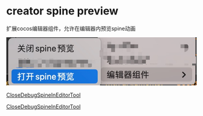 # creator spine preview

扩展cocos编辑器组件，允许在编辑器内预览spine动画

![spine preview](https://github.com/h87545645/Blog/blob/main/cocos-creator/img/spine-preview.png)

[CloseDebugSpineInEditorTool](https://github.com/h87545645/Blog/blob/main/cocos-creator/%E7%BC%96%E8%BE%91%E5%99%A8%E6%89%A9%E5%B1%95/CloseDebugSpineInEditorTool.ts)

[CloseDebugSpineInEditorTool](https://github.com/h87545645/Blog/blob/main/cocos-creator/%E7%BC%96%E8%BE%91%E5%99%A8%E6%89%A9%E5%B1%95/CloseDebugSpineInEditorTool.ts)
